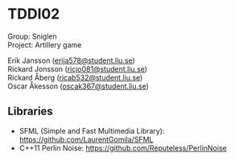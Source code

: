 TDDI02
======
Group: Sniglen  
Project: Artillery game

Erik Jansson (<erija578@student.liu.se>)  
Rickard Jonsson (<ricjo081@student.liu.se>)  
Rickard Åberg (<ricab532@student.liu.se>)  
Oscar Åkesson (<oscak367@student.liu.se>)  

Libraries
---------
* SFML (Simple and Fast Multimedia Library): <https://github.com/LaurentGomila/SFML>
* C++11 Perlin Noise: <https://github.com/Reputeless/PerlinNoise>
